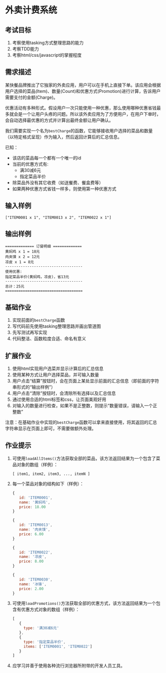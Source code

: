 # 外卖计费系统

## 考试目标

1. 考察使用tasking方式整理思路的能力
2. 考察TDD能力
3. 考察html/css/javascript的掌握程度

## 需求描述

某快餐品牌推出了它独家的外卖应用，用户可以在手机上直接下单。该应用会根据用户选择的菜品(Item)、数量(Count)和优惠方式(Promotion)进行计算，告诉用户需要支付的金额(Charge)。

优惠活动有多种形式。假设用户一次只能使用一种优惠，那么使用哪种优惠省钱最多就会是一个让用户头疼的问题。所以该外卖应用为了方便用户，在用户下单时，会自动选择最优惠的方式并计算出最终金额让用户确认。

我们需要实现一个名为`bestCharge`的函数，它能够接收用户选择的菜品和数量（以特定格式呈现）作为输入，然后返回计算后的汇总信息。

已知：

- 该店的菜品每一个都有一个唯一的id
- 当前的优惠方式有:
  - 满30减6元
  - 指定菜品半价
- 除菜品外没有其它收费（如送餐费、餐盒费等）
- 如果两种优惠方式省钱一样多，则使用第一种优惠方式

输入样例
-------

```
["ITEM0001 x 1", "ITEM0013 x 2", "ITEM0022 x 1"]
```

输出样例
-------

```
============= 订餐明细 =============
黄焖鸡 x 1 = 18元
肉夹馍 x 2 = 12元
凉皮 x 1 = 8元
-----------------------------------
使用优惠:
指定菜品半价(黄焖鸡，凉皮)，省13元
-----------------------------------
总计：25元
===================================
```

## 基础作业

1. 实现前面的`bestCharge`函数
1. 写代码前先使用tasking整理思路并画出管道图
2. 先写测试再写实现
3. 代码整洁、函数粒度合适、命名有意义

## 扩展作业

1. 使用html实现用户选菜并显示计算后的汇总信息
2. 使用某种方式让用户选择菜品，并可输入数量
3. 用户点击“结算”按钮时，会在页面上某处显示前面的汇总信息（即前面的字符串形式的“输出样例”）
4. 用户点击“清除”按钮时，会清除所有选择以及汇总信息
5. 通过使用合适的html标签和css，让页面美观好用
6. 对输入的数量进行检查，如果不是正整数，则提示“数量错误，请输入一个正整数”

注意：在基础作业中实现的`bestCharge`函数可以拿来直接使用，将其返回的汇总字符串显示在页面上即可，不需要做额外处理。

## 作业提示

1. 可使用```loadAllItems()```方法获取全部的菜品，该方法返回结果为一个包含了菜品对象的数组（样例）：

   ```
   [ item1, item2, item3, ..., itemN ]
   ```

2. 每一个菜品对象的结构如下（样例）：

   ```javascript
   {
      id: 'ITEM0001',
      name: '黄焖鸡',
      price: 18.00
   }
   ```

   ```javascript
   {
      id: 'ITEM0013',
      name: '肉夹馍',
      price: 6.00
   }
   ```

   ```javascript
   {
      id: 'ITEM0022',
      name: '凉皮',
      price: 8.00
   }
   ```

   ```javascript
   {
      id: 'ITEM0030',
      name: '冰锋',
      price: 2.00
   }
   ```

3. 可使用```loadPromotions()```方法获取全部的优惠方式，该方法返回结果为一个包含有优惠方式对象的数组（样例）：


   ```javascript
   [
      {
        type: '满30减6元'
      },
      {
        type: '指定菜品半价',
        items: ['ITEM0001', 'ITEM0022']
      }
   ]
   ```

4. 应学习并善于使用各种流行浏览器所附带的开发人员工具。